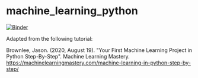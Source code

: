 # machine_learning_python

[![Binder](https://mybinder.org/badge_logo.svg)](https://mybinder.org/v2/gh/sandalaj/machine_learning_python.git/HEAD)

Adapted from the following tutorial:

Brownlee, Jason. (2020, August 19). "Your First Machine Learning Project in Python Step-By-Step". Machine Learning Mastery. https://machinelearningmastery.com/machine-learning-in-python-step-by-step/


